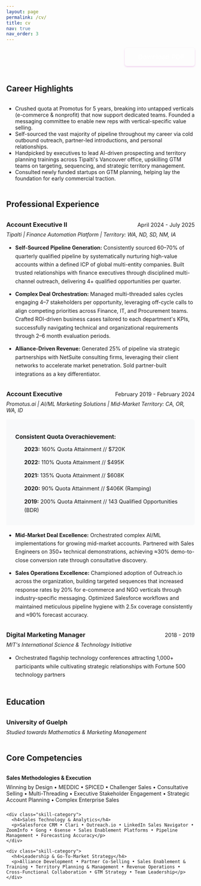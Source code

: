 ```yaml
---
layout: page
permalink: /cv/
title: cv
nav: true
nav_order: 3
---
```


<div class="cv-header">
  <div class="cv-download">
    <a href="assets/pdf/Om Prajapati Resume 2025.pdf" download="Om Prajapati Resume 2025.pdf" class="download-btn" id="cv-download-btn">
      <i class="fas fa-download"></i> Download PDF
    </a>
  </div>
</div>

<div class="cv-section">
  <h2>Career Highlights</h2>
  <ul>
    <li>Crushed quota at Promotus for 5 years, breaking into untapped verticals (e-commerce & nonprofit) that now support dedicated teams. Founded a messaging committee to enable new reps with vertical-specific value selling.</li>
    <li>Self-sourced the vast majority of pipeline throughout my career via cold outbound outreach, partner-led introductions, and personal relationships.</li>
    <li>Handpicked by executives to lead AI-driven prospecting and territory planning trainings across Tipalti's Vancouver office, upskilling GTM teams on targeting, sequencing, and strategic territory management.</li>
    <li>Consulted newly funded startups on GTM planning, helping lay the foundation for early commercial traction.</li>
  </ul>
</div>

<div class="cv-section">
  <h2>Professional Experience</h2>
  
  <div class="cv-entry">
    <div class="cv-header">
      <h3>Account Executive II</h3>
      <span class="cv-date">April 2024 - July 2025</span>
    </div>
    <div class="cv-company">Tipalti | Finance Automation Platform | Territory: WA, ND, SD, NM, IA</div>
    <ul>
      <li><strong>Self-Sourced Pipeline Generation:</strong> Consistently sourced 60–70% of quarterly qualified pipeline by systematically nurturing high-value accounts within a defined ICP of global multi-entity companies. Built trusted relationships with finance executives through disciplined multi-channel outreach, delivering 4+ qualified opportunities per quarter.</li>
      <li><strong>Complex Deal Orchestration:</strong> Managed multi-threaded sales cycles engaging 4–7 stakeholders per opportunity, leveraging off-cycle calls to align competing priorities across Finance, IT, and Procurement teams. Crafted ROI-driven business cases tailored to each department's KPIs, successfully navigating technical and organizational requirements through 2–6 month evaluation periods.</li>
      <li><strong>Alliance-Driven Revenue:</strong> Generated 25% of pipeline via strategic partnerships with NetSuite consulting firms, leveraging their client networks to accelerate market penetration. Sold partner-built integrations as a key differentiator.</li>
    </ul>
  </div>

  <div class="cv-entry">
    <div class="cv-header">
      <h3>Account Executive</h3>
      <span class="cv-date">February 2019 - February 2024</span>
    </div>
    <div class="cv-company">Promotus.ai | AI/ML Marketing Solutions | Mid-Market Territory: CA, OR, WA, ID</div>
    <div class="cv-performance">
      <h4>Consistent Quota Overachievement:</h4>
      <ul class="performance-list">
        <li><strong>2023:</strong> 160% Quota Attainment // $720K</li>
        <li><strong>2022:</strong> 110% Quota Attainment // $495K</li>
        <li><strong>2021:</strong> 135% Quota Attainment // $608K</li>
        <li><strong>2020:</strong> 90% Quota Attainment // $406K (Ramping)</li>
        <li><strong>2019:</strong> 200% Quota Attainment // 143 Qualified Opportunities (BDR)</li>
      </ul>
    </div>
    <ul>
      <li><strong>Mid-Market Deal Excellence:</strong> Orchestrated complex AI/ML implementations for growing mid-market accounts. Partnered with Sales Engineers on 350+ technical demonstrations, achieving ≈30% demo-to-close conversion rate through consultative discovery.</li>
      <li><strong>Sales Operations Excellence:</strong> Championed adoption of Outreach.io across the organization, building targeted sequences that increased response rates by 20% for e-commerce and NGO verticals through industry-specific messaging. Optimized Salesforce workflows and maintained meticulous pipeline hygiene with 2.5x coverage consistently and ≈90% forecast accuracy.</li>
    </ul>
  </div>

  <div class="cv-entry">
    <div class="cv-header">
      <h3>Digital Marketing Manager</h3>
      <span class="cv-date">2018 - 2019</span>
    </div>
    <div class="cv-company">MIT's International Science & Technology Initiative</div>
    <ul>
      <li>Orchestrated flagship technology conferences attracting 1,000+ participants while cultivating strategic relationships with Fortune 500 technology partners</li>
    </ul>
  </div>
</div>

<div class="cv-section">
  <h2>Education</h2>
  <div class="cv-entry">
    <div class="cv-header">
      <h3>University of Guelph</h3>
    </div>
    <div class="cv-company">Studied towards Mathematics & Marketing Management</div>
  </div>
</div>

<div class="cv-section">
  <h2>Core Competencies</h2>
  
  <div class="cv-skills">
    <div class="skill-category">
      <h4>Sales Methodologies & Execution</h4>
      <p>Winning by Design • MEDDIC • SPICED • Challenger Sales • Consultative Selling • Multi-Threading • Executive Stakeholder Engagement • Strategic Account Planning • Complex Enterprise Sales</p>
    </div>
    
    <div class="skill-category">
      <h4>Sales Technology & Analytics</h4>
      <p>Salesforce CRM • Clari • Outreach.io • LinkedIn Sales Navigator • ZoomInfo • Gong • 6sense • Sales Enablement Platforms • Pipeline Management • Forecasting Accuracy</p>
    </div>
    
    <div class="skill-category">
      <h4>Leadership & Go-To-Market Strategy</h4>
      <p>Alliance Development • Partner Co-Selling • Sales Enablement & Training • Territory Planning & Management • Revenue Operations • Cross-Functional Collaboration • GTM Strategy • Team Leadership</p>
    </div>
  </div>
</div>

<style>
.cv-header {
  display: flex;
  justify-content: flex-end;
  margin-bottom: 2rem;
}

.cv-download {
  margin-bottom: 1rem;
}

.download-btn {
  display: inline-flex;
  align-items: center;
  gap: 0.5rem;
  background: var(--global-theme-color);
  color: white;
  padding: 0.75rem 1.5rem;
  border-radius: 6px;
  text-decoration: none;
  font-weight: 500;
  transition: all 0.3s ease;
  box-shadow: 0 2px 4px rgba(181, 9, 172, 0.2);
}

.download-btn:hover {
  background: #8b008b;
  transform: translateY(-2px);
  box-shadow: 0 4px 8px rgba(181, 9, 172, 0.3);
  text-decoration: none;
  color: white;
}

.cv-section {
  margin-bottom: 3rem;
}

.cv-section h2 {
  color: var(--global-theme-color);
  border-bottom: 2px solid var(--global-divider-color);
  padding-bottom: 0.5rem;
  margin-bottom: 1.5rem;
}

.cv-entry {
  margin-bottom: 2rem;
}

.cv-entry .cv-header {
  display: flex;
  justify-content: space-between;
  align-items: baseline;
  margin-bottom: 0.5rem;
}

.cv-entry .cv-header h3 {
  margin: 0;
  color: var(--global-text-color);
}

.cv-date {
  color: var(--global-text-color-light);
  font-size: 0.9rem;
}

.cv-company {
  color: var(--global-text-color-light);
  margin-bottom: 1rem;
  font-style: italic;
}

.cv-performance {
  background: #f8f9fa;
  border-left: 4px solid var(--global-theme-color);
  padding: 1rem 1.5rem;
  margin: 1rem 0;
  border-radius: 0 6px 6px 0;
}

.cv-performance h4 {
  color: var(--global-theme-color);
  margin-bottom: 0.75rem;
  font-size: 0.95rem;
}

.performance-list {
  list-style: none;
  padding: 0;
  margin: 0;
}

.performance-list li {
  margin-bottom: 0.5rem;
  font-size: 0.9rem;
  color: var(--global-text-color);
}

.cv-entry ul {
  margin-left: 0;
  padding-left: 1.5rem;
}

.cv-entry li {
  margin-bottom: 0.75rem;
  line-height: 1.6;
}

.skill-category {
  margin-bottom: 1.5rem;
}

.skill-category h4 {
  color: var(--global-text-color);
  margin-bottom: 0.5rem;
}

.skill-category p {
  color: var(--global-text-color-light);
  margin: 0;
}

@media (max-width: 768px) {
  .cv-entry .cv-header {
    flex-direction: column;
    align-items: flex-start;
  }
  
  .cv-date {
    margin-top: 0.25rem;
  }
  
  .cv-header {
    justify-content: center;
  }
}

<script>
document.addEventListener('DOMContentLoaded', function() {
  const downloadBtn = document.getElementById('cv-download-btn');
  if (downloadBtn) {
    downloadBtn.addEventListener('click', function(e) {
      e.preventDefault(); // Always prevent default to handle manually
      
      // Check if we're on localhost
      const isLocalhost = window.location.hostname === 'localhost' || window.location.hostname === '127.0.0.1';
      
      if (isLocalhost) {
        // On localhost, open in new tab since download attribute may not work
        console.log('Opening PDF in new tab (localhost detected)');
        window.open(downloadBtn.href, '_blank');
      } else {
        // On production, try the download attribute first
        try {
          const link = document.createElement('a');
          link.href = downloadBtn.href;
          link.download = 'Om Prajapati Resume 2025.pdf';
          document.body.appendChild(link);
          link.click();
          document.body.removeChild(link);
        } catch (error) {
          console.log('Download failed, opening in new tab:', error);
          window.open(downloadBtn.href, '_blank');
        }
      }
    });
  }
});
</script>

<style>
/* Mobile optimization for CV page */
@media (max-width: 768px) {
  .cv-header {
    text-align: center;
    margin-bottom: 2rem;
  }
  
  .cv-download {
    margin-top: 1rem;
  }
  
  .download-btn {
    display: inline-block;
    padding: 0.75rem 1.5rem;
    font-size: 1rem;
    width: 100%;
    max-width: 300px;
    text-align: center;
  }
  
  .cv-content {
    padding: 1rem;
  }
  
  .cv-content h2 {
    font-size: 1.5rem;
    margin-top: 2rem;
    margin-bottom: 1rem;
  }
  
  .cv-content h3 {
    font-size: 1.2rem;
    margin-top: 1.5rem;
    margin-bottom: 0.75rem;
  }
  
  .cv-content p {
    font-size: 0.95rem;
    line-height: 1.5;
  }
  
  .cv-content ul {
    font-size: 0.95rem;
  }
  
  .cv-content li {
    margin-bottom: 0.5rem;
  }
}

/* Tablet optimization */
@media (min-width: 769px) and (max-width: 1024px) {
  .download-btn {
    padding: 0.875rem 1.75rem;
    font-size: 1.1rem;
  }
}
</style>
